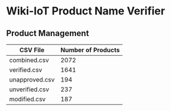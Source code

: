 # Wiki-IoT Product Name Verifier

## Product Management

<!-- TABLE_START -->
| CSV File       | Number of Products |
| -------------- | ------------------ |
| combined.csv   | 2072               |
| verified.csv   | 1641               |
| unapproved.csv | 194                |
| unverified.csv | 237                |
| modified.csv   | 187                |
<!-- TABLE_END -->

